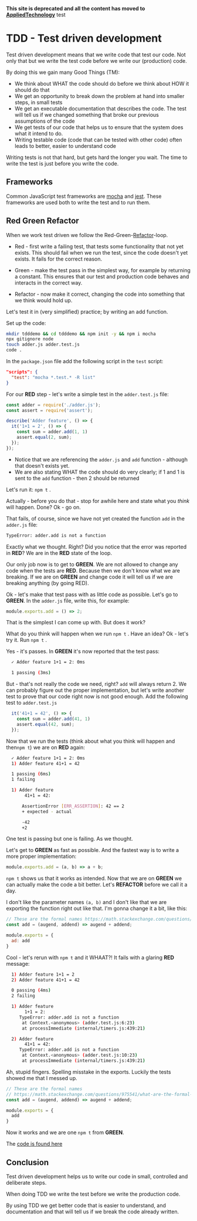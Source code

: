 **This site is deprecated and all the content has moved to [AppliedTechnology](https://appliedtechnology.github.io/protips/)**
test
# TDD - Test driven development

Test driven development means that we write code that test our code. Not only that but we write the test code before we write our (production) code.

By doing this we gain many Good Things (TM):

* We think about WHAT the code should do before we think about HOW it should do that
* We get an opportunity to break down the problem at hand into smaller steps, in small tests
* We get an executable documentation that describes the code. The test will tell us if we changed something that broke our previous assumptions of the code
* We get tests of our code that helps us to ensure that the system does what it intend to do.
* Writing testable code (code that can be tested with other code) often leads to better, easier to understand code

Writing tests is not that hard, but gets hard the longer you wait. The time to write the test is just before you write the code.

## Frameworks

Common JavaScript test frameworks are [mocha](https://www.npmjs.com/package/mocha) and [jest](https://www.npmjs.com/package/jest). These frameworks are used both to write the test and to run them.

## Red Green Refactor

When we work test driven we follow the Red-Green-[Refactor](https://saltsthlm.github.io/protips/refactoring)-loop.

* Red - first write a failing test, that tests some functionality that not yet exists. This should fail when we run the test, since the code doesn't yet exists. It fails for the correct reason.

* Green - make the test pass in the simplest way, for example by returning a constant. This ensures that our test and production code behaves and interacts in the correct way.

* Refactor - now make it correct, changing the code into something that we think would hold up.

Let's test it in (very simplified) practice; by writing an add function.

Set up the code:

```bash
mkdir tdddemo && cd tdddemo && npm init -y && npm i mocha
npx gitignore node
touch adder.js adder.test.js
code .
```

In the `package.json` file add the following script in the `test` script:

```json
"scripts": {
  "test": "mocha *.test.* -R list"
}
```

For our **RED** step - let's write a simple test in the `adder.test.js` file:

```javascript
const adder = require('./adder.js');
const assert = require('assert');

describe('Adder feature', () => {
  it('1+1 = 2', () => {
    const sum = adder.add(1, 1)
    assert.equal(2, sum);
  });
});

```

* Notice that we are referencing the `adder.js` and `add` function - although that doesn't exists yet.
* We are also stating WHAT the code should do very clearly; if 1 and 1 is sent to the `add` function - then 2 should be returned

Let's run it: `npm t` .

Actually - before you do that - stop for awhile here and state what you *think* will happen. Done? Ok - go on.



That fails, of course, since we have not yet created the function `add` in the `adder.js` file:

```bash
TypeError: adder.add is not a function
```

Exactly what we thought. Right? Did you notice that the error was reported in **RED**? We are in the **RED** state of the loop.

Our only job now is to get to **GREEN**. We are not allowed to change any code when the tests are **RED**. Because then we don't know what we are breaking. If we are on **GREEN** and change code it will tell us if we are breaking anything (by going RED).

Ok - let's make that test pass with as little code as possible. Let's go to **GREEN**. In the `adder.js` file, write this, for example:

```javascript
module.exports.add = () => 2;
```

That is the simplest I can come up with. But does it work?

What do you think will happen when we run `npm t` . Have an idea? Ok - let's try it. Run `npm t` .

Yes - it's passes. In **GREEN** it's now reported that the test pass:

```bash
  ✓ Adder feature 1+1 = 2: 0ms

  1 passing (3ms)
```

But - that's not really the code we need, right? `add` will always return 2. We can probably figure out the proper implementation, but let's write another test to prove that our code right now is not good enough. Add the following test to `adder.test.js`

```javascript
  it('41+1 = 42', () => {
    const sum = adder.add(41, 1)
    assert.equal(42, sum);
  });
```

Now that we run the tests (think about what you think will happen and then`npm t`) we are on **RED** again:

```bash
  ✓ Adder feature 1+1 = 2: 0ms
  1) Adder feature 41+1 = 42

  1 passing (6ms)
  1 failing

  1) Adder feature
       41+1 = 42:

      AssertionError [ERR_ASSERTION]: 42 == 2
      + expected - actual

      -42
      +2
```

One test is passing but one is failing. As we thought.

Let's get to **GREEN** as fast as possible. And the fastest way is to write a more proper implementation:

```javascript
module.exports.add = (a, b) => a + b;
```

`npm t` shows us that it works as intended. Now that we are on **GREEN** we can actually make the code a bit better. Let's **REFACTOR** before we call it a day.

I don't like the parameter names `(a, b)` and I don't like that we are exporting the function right out like that. I'm gonna change it a bit, like this:

```javascript
// These are the formal names https://math.stackexchange.com/questions/975541/what-are-the-formal-names-of-operands-and-results-for-basic-operations
const add = (augend, addend) => augend + addend;

module.exports = {
  ad: add
}
```

Cool - let's rerun with `npm t` and it WHAAT?! It fails with a glaring **RED** message:

```bash
  1) Adder feature 1+1 = 2
  2) Adder feature 41+1 = 42

  0 passing (4ms)
  2 failing

  1) Adder feature
       1+1 = 2:
     TypeError: adder.add is not a function
      at Context.<anonymous> (adder.test.js:6:23)
      at processImmediate (internal/timers.js:439:21)

  2) Adder feature
       41+1 = 42:
     TypeError: adder.add is not a function
      at Context.<anonymous> (adder.test.js:10:23)
      at processImmediate (internal/timers.js:439:21)
```

Ah, stupid fingers. Spelling misstake in the exports. Luckily the tests showed me that I messed up.

```javascript
// These are the formal names
// https://math.stackexchange.com/questions/975541/what-are-the-formal-names-of-operands-and-results-for-basic-operations
const add = (augend, addend) => augend + addend;

module.exports = {
  add
}
```

Now it works and we are one `npm t` from **GREEN**.

The [code is found here](https://github.com/saltsthlm/protips-code/tree/master/tdddemo)

## Conclusion

Test driven development helps us to write our code in small, controlled and deliberate steps.

When doing TDD we write the test before we write the production code.

By using TDD we get better code that is easier to understand, and documentation and that will tell us if we break the code already written.
